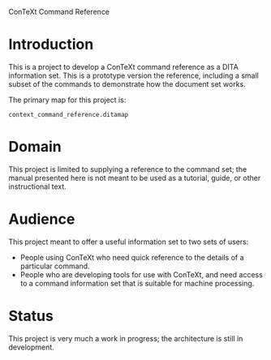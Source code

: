 ConTeXt Command Reference

# Introduction

This is a project to develop a ConTeXt command reference as a DITA information set. This is a prototype version the reference, including a small subset of the commands to demonstrate how the document set works.

The primary map for this project is:

    context_command_reference.ditamap
    
# Domain

This project is limited to supplying a reference to the command set; the manual presented here is not meant to be used as a tutorial, guide, or other instructional text.

# Audience

This project meant to offer a useful information set to two sets of users:

 * People using ConTeXt who need quick reference to the details of a particular command.
 * People who are developing tools for use with ConTeXt, and need access to a command information set that is suitable for machine processing.
    
# Status

This project is very much a work in progress; the architecture is still in development.